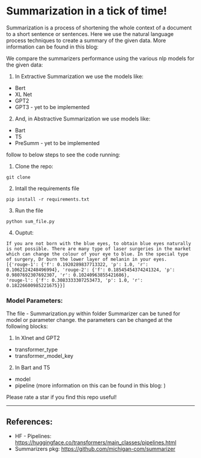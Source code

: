 # Summarization in a tick of time!

Summarization is a process of shortening the whole context of a document to a short sentence or sentences. Here we use the natural language process techniques to create a summary of the given data. More information can be found in this blog:

We compare the summarizers performance using the various nlp models for the given data:
1. In Extractive Summarization we use the models like:
  - Bert
  - XL Net
  - GPT2
  - GPT3 - yet to be implemented
  
2. And, in Abstractive Summarization we use models like:
  - Bart
  - T5
  - PreSumm - yet to be implemented

follow to below steps to see the code running:
1. Clone the repo:
```
git clone
```
2. Intall the requirements file
```
pip install -r requirements.txt
```
3. Run the file
```
python sum_file.py
```
4. Ouptut:
```
If you are not born with the blue eyes, to obtain blue eyes naturally is not possible. There are many type of laser surgeries in the market which can change the colour of your eye to blue. In the special type of surgery, Dr burn the lower layer of melanin in your eyes.
[{'rouge-1': {'f': 0.1920289837713322, 'p': 1.0, 'r': 0.1062124248496994}, 'rouge-2': {'f': 0.18545454374241324, 'p': 0.9807692307692307, 'r': 0.10240963855421686}, 
'rouge-l': {'f': 0.3083333307253473, 'p': 1.0, 'r': 0.18226600985221675}}]
```

### Model Parameters:

The file - Summarization.py within folder Summarizer can be tuned for model or parameter change. the parameters can be changed at the following blocks: 

1. In Xlnet and GPT2
  - transformer_type
  - transformer_model_key
2. In Bart and T5
  - model
  - pipeline (more information on this can be found in this blog: )
   
   
   Please rate a star if you find this repo useful! 

---------------------------------------------------------------

## References:
 - HF - Pipelines: https://huggingface.co/transformers/main_classes/pipelines.html
 - Summarizers pkg: https://github.com/michigan-com/summarizer
